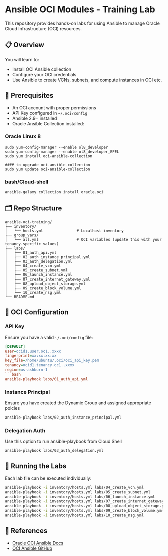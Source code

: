 # Ansible OCI Modules - Training Lab

This repository provides hands-on labs for using Ansible to manage Oracle Cloud Infrastructure (OCI) resources.

## 📋 Overview

You will learn to:
- Install OCI Ansible collection
- Configure your OCI credentials
- Use Ansible to create VCNs, subnets, and compute instances in OCI etc.

## 🧰 Prerequisites

- An OCI account with proper permissions
- API Key configured in `~/.oci/config`
- Ansible 2.9+ installed
- Oracle Ansible Collection installed:


###  Oracle Linux 8
```
sudo yum-config-manager --enable ol8_developer
sudo yum-config-manager --enable ol8_developer_EPEL
sudo yum install oci-ansible-collection

#### to upgrade oci-ansible-collection
sudo yum update oci-ansible-collection
```

###  bash/Cloud-shell
```
ansible-galaxy collection install oracle.oci
```

## 🗂️ Repo Structure

```
ansible-oci-training/
├── inventory/
│   └── hosts.yml               # Localhost inventory
├── group_vars/
│   └── all.yml                 # OCI variables (update this with your tenancy-specific values)
├── labs/
│   ├── 01_auth_api.yml
│   ├── 02_auth_instance_principal.yml
│   ├── 03_auth_delegation.yml
│   ├── 04_create_vcn.yml
│   ├── 05_create_subnet.yml
│   ├── 06_launch_instance.yml
│   ├── 07_create_internet_gateway.yml
│   ├── 08_upload_object_storage.yml
│   ├── 09_create_block_volume.yml
│   └── 10_create_nsg.yml
└── README.md
```

## 🔐 OCI Configuration

### API Key
Ensure you have a valid `~/.oci/config` file:
```ini
[DEFAULT]
user=ocid1.user.oc1..xxxx
fingerprint=xx:xx:xx:xx
key_file=/home/ubuntu/.oci/oci_api_key.pem
tenancy=ocid1.tenancy.oc1..xxxx
region=us-ashburn-1
```bash
ansible-playbook labs/01_auth_api.yml
```

### Instance Principal
Ensure you have created the Dynamic Group and assigned appropriate polcies
```bash
ansible-playbook labs/02_auth_instance_principal.yml
```

### Delegation Auth
Use this option to run ansible-playbook from Cloud Shell
```bash
ansible-playbook labs/03_auth_delegation.yml
```
## 🚀 Running the Labs

Each lab file can be executed individually:

```bash
ansible-playbook -i inventory/hosts.yml labs/04_create_vcn.yml
ansible-playbook -i inventory/hosts.yml labs/05_create_subnet.yml
ansible-playbook -i inventory/hosts.yml labs/06_launch_instance.yml
ansible-playbook -i inventory/hosts.yml labs/07_create_internet_gateway.yml
ansible-playbook -i inventory/hosts.yml labs/08_upload_object_storage.yml
ansible-playbook -i inventory/hosts.yml labs/09_create_block_volume.yml
ansible-playbook -i inventory/hosts.yml labs/10_create_nsg.yml
```

## 📎 References

- [Oracle OCI Ansible Docs](https://docs.oracle.com/en-us/iaas/Content/API/SDKDocs/ansible.htm)
- [OCI Ansible GitHub](https://github.com/oracle/oci-ansible-collection)

